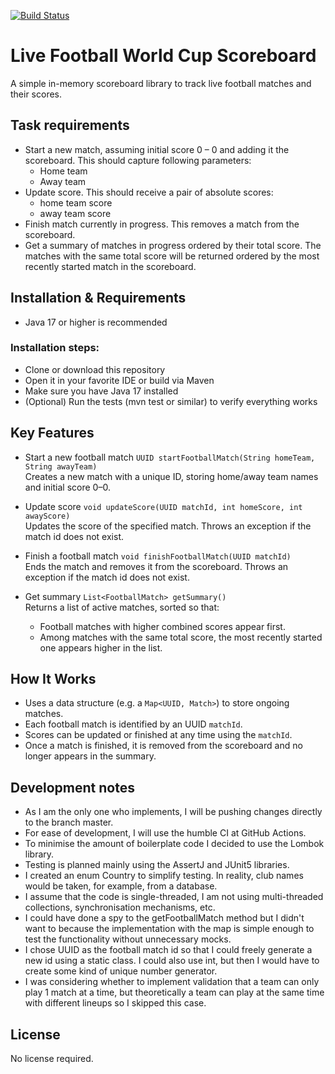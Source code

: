 [![Build Status](https://github.com/christianj98/live-football-world-cup-scoreboard/actions/workflows/ci.yml/badge.svg)](https://github.com/christianj98/live-football-world-cup-scoreboard/actions/workflows/ci.yml)

# Live Football World Cup Scoreboard

A simple in-memory scoreboard library to track live football matches and their scores.

## Task requirements
- Start a new match, assuming initial score 0 – 0 and adding it the scoreboard.
  This should capture following parameters:
  - Home team
  - Away team
- Update score. This should receive a pair of absolute scores:
  - home team score
  - away team score
- Finish match currently in progress. This removes a match from the scoreboard.
- Get a summary of matches in progress ordered by their total score. The matches with the
  same total score will be returned ordered by the most recently started match in the
  scoreboard.

## Installation & Requirements
- Java 17 or higher is recommended

### Installation steps:
- Clone or download this repository
- Open it in your favorite IDE or build via Maven
- Make sure you have Java 17 installed
- (Optional) Run the tests (mvn test or similar) to verify everything works

## Key Features

- Start a new football match 
  `UUID startFootballMatch(String homeTeam, String awayTeam)`  
  Creates a new match with a unique ID, storing home/away team names and initial score 0–0.

- Update score
  `void updateScore(UUID matchId, int homeScore, int awayScore)`  
  Updates the score of the specified match. Throws an exception if the match id does not exist.

- Finish a football match
  `void finishFootballMatch(UUID matchId)`  
  Ends the match and removes it from the scoreboard. Throws an exception if the match id does not exist.

- Get summary
  `List<FootballMatch> getSummary()`  
  Returns a list of active matches, sorted so that:
  - Football matches with higher combined scores appear first.
  - Among matches with the same total score, the most recently started one appears higher in the list.

## How It Works
- Uses a data structure (e.g. a `Map<UUID, Match>`) to store ongoing matches.
- Each football match is identified by an UUID `matchId`.
- Scores can be updated or finished at any time using the `matchId`.
- Once a match is finished, it is removed from the scoreboard and no longer appears in the summary.

## Development notes
- As I am the only one who implements, I will be pushing changes directly to the branch master.
- For ease of development, I will use the humble CI at GitHub Actions.
- To minimise the amount of boilerplate code I decided to use the Lombok library.
- Testing is planned mainly using the AssertJ and JUnit5 libraries.
- I created an enum Country to simplify testing. In reality, club names would be taken, for example, from a database.
- I assume that the code is single-threaded, I am not using multi-threaded collections, synchronisation mechanisms, etc.
- I could have done a spy to the getFootballMatch method but I didn't want to because the implementation with the map is simple enough to test the functionality without unnecessary mocks.
- I chose UUID as the football match id so that I could freely generate a new id using a static class. I could also use int, but then I would have to create some kind of unique number generator.
- I was considering whether to implement validation that a team can only play 1 match at a time, but theoretically a team can play at the same time with different lineups so I skipped this case.

## License
No license required.